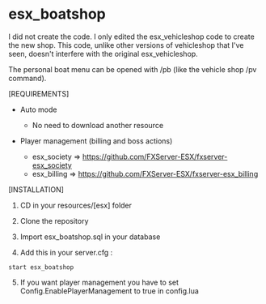 # esx_boatshop

I did not create the code.  I only edited the esx_vehicleshop code to create the new shop.  This code, unlike other versions of vehicleshop that I've seen, doesn't interfere with the original esx_vehicleshop.

The personal boat menu can be opened with /pb (like the vehicle shop /pv command).

[REQUIREMENTS]

* Auto mode
  * No need to download another resource

* Player management (billing and boss actions)
  * esx_society => https://github.com/FXServer-ESX/fxserver-esx_society
  * esx_billing => https://github.com/FXServer-ESX/fxserver-esx_billing

[INSTALLATION]

1) CD in your resources/[esx] folder
2) Clone the repository
3) Import esx_boatshop.sql in your database

4) Add this in your server.cfg :

```
start esx_boatshop
```
5) If you want player management you have to set Config.EnablePlayerManagement to true in config.lua
